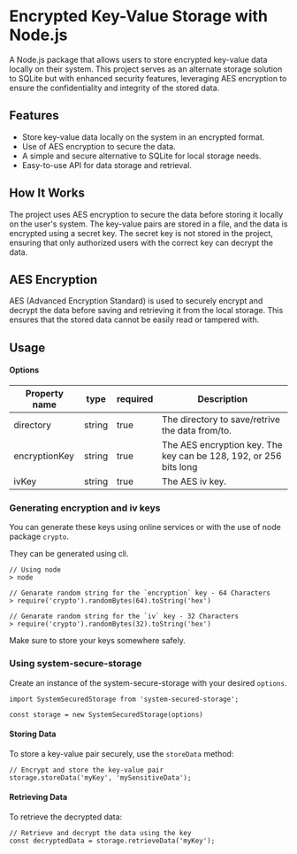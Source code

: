 # Encrypted Key-Value Storage with Node.js

A Node.js package that allows users to store encrypted key-value data locally on their system. This project serves as an alternate storage solution to SQLite but with enhanced security features, leveraging AES encryption to ensure the confidentiality and integrity of the stored data.

## Features

- Store key-value data locally on the system in an encrypted format.
- Use of AES encryption to secure the data.
- A simple and secure alternative to SQLite for local storage needs.
- Easy-to-use API for data storage and retrieval.

## How It Works

The project uses AES encryption to secure the data before storing it locally on the user's system. The key-value pairs are stored in a file, and the data is encrypted using a secret key. The secret key is not stored in the project, ensuring that only authorized users with the correct key can decrypt the data.

## AES Encryption

AES (Advanced Encryption Standard) is used to securely encrypt and decrypt the data before saving and retrieving it from the local storage. This ensures that the stored data cannot be easily read or tampered with.

## Usage

#### Options

| Property name | type   | required | Description                                                       |
| ------------- | ------ | -------- | ----------------------------------------------------------------- |
| directory     | string | true     | The directory to save/retrive the data from/to.                   |
| encryptionKey | string | true     | The AES encryption key. The key can be 128, 192, or 256 bits long |
| ivKey         | string | true     | The AES iv key.                                                   |

### Generating encryption and iv keys

You can generate these keys using online services or with the use of node package `crypto`.

They can be generated using cli.

```
// Using node
> node

// Genarate random string for the `encryption` key - 64 Characters
> require('crypto').randomBytes(64).toString('hex')

// Genarate random string for the `iv` key - 32 Characters
> require('crypto').randomBytes(32).toString('hex')
```

Make sure to store your keys somewhere safely.

### Using system-secure-storage

Create an instance of the system-secure-storage with your desired `options`.

```
import SystemSecuredStorage from 'system-secured-storage';

const storage = new SystemSecuredStorage(options)
```

#### Storing Data

To store a key-value pair securely, use the `storeData` method:

```
// Encrypt and store the key-value pair
storage.storeData('myKey', 'mySensitiveData');
```

#### Retrieving Data

To retrieve the decrypted data:

```
// Retrieve and decrypt the data using the key
const decryptedData = storage.retrieveData('myKey');

```
